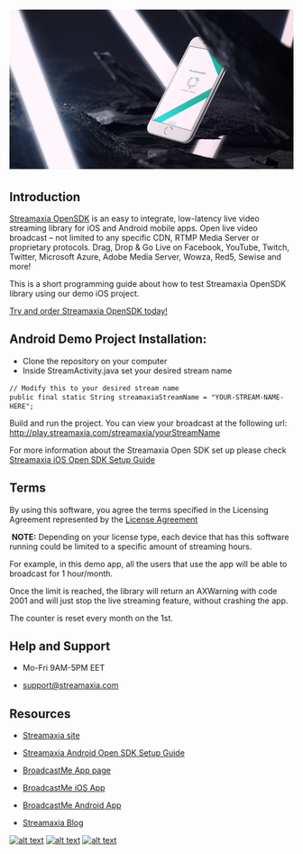 # ![pageres](files/01-Image-big.jpg)

## Introduction
[Streamaxia OpenSDK](https://www.streamaxia.com/opensdk-android-rtmp-library/) is an easy to integrate, low-latency live video streaming library for iOS and Android mobile apps. Open live video broadcast – not limited to any specific CDN, RTMP Media Server or proprietary protocols. Drag, Drop & Go Live on Facebook, YouTube, Twitch, Twitter, Microsoft Azure, Adobe Media Server, Wowza, Red5, Sewise and more!

This is a short programming guide about how to test Streamaxia OpenSDK library using our demo iOS project.

[Try and order Streamaxia OpenSDK today!](https://www.streamaxia.com/opensdk-pricing/)

## Android Demo Project Installation:

- Clone the repository on your computer
- Inside StreamActivity.java set your desired stream name
```
// Modify this to your desired stream name
public final static String streamaxiaStreamName = "YOUR-STREAM-NAME-HERE";
```
Build and run the project. You can view your broadcast at the following url: http://play.streamaxia.com/streamaxia/yourStreamName

For more information about the Streamaxia Open SDK set up please check [Streamaxia iOS Open SDK Setup Guide](files/OpenSDK_iOS_3.2.pdf)

## Terms
By using this software, you agree the terms specified in the Licensing Agreement represented by the [License Agreement](LICENSE.md)

 **NOTE:** Depending on your license type, each device that has this software running could be limited to a specific amount of streaming hours. 

For example, in this demo app, all the users that use the app will be able to broadcast for 1 hour/month. 

Once the limit is reached, the library will return an AXWarning with code 2001 and will just stop the live streaming feature, without crashing the app. 

The counter is reset every month on the 1st.


## Help and Support

- Mo-Fri 9AM-5PM EET

- support@streamaxia.com

## Resources

- [Streamaxia site](https://www.streamaxia.com/)

- [Streamaxia Android Open SDK Setup Guide](files/OpenSDK_iOS_3.2.pdf)

- [BroadcastMe App page](https://www.streamaxia.com/broadcastme-whitelabel-app/)

- [BroadcastMe iOS App](https://itunes.apple.com/us/app/broadcast-me/id491982406)

- [BroadcastMe Android App](https://play.google.com/store/apps/details?id=com.streamaxia.broadcastme)

- [Streamaxia Blog](https://medium.com/streamaxia)




<!-- display the social media buttons in your README -->

[![alt text][1.1]][1]
[![alt text][2.1]][2]
[![alt text][6.1]][6]


<!-- links to social media icons -->
<!-- no need to change these -->

<!-- icons with padding -->

[1.1]: http://i.imgur.com/tXSoThF.png (twitter icon with padding)
[2.1]: http://i.imgur.com/P3YfQoD.png (facebook icon with padding)
[6.1]: http://i.imgur.com/0o48UoR.png (github icon with padding)

<!-- icons without padding -->

[1.2]: http://i.imgur.com/wWzX9uB.png (twitter icon without padding)
[2.2]: http://i.imgur.com/fep1WsG.png (facebook icon without padding)
[6.2]: http://i.imgur.com/9I6NRUm.png (github icon without padding)


<!-- links to your social media accounts -->
<!-- update these accordingly -->

[1]: https://twitter.com/streamaxia
[2]: https://facebook.com/streamaxia
[6]: http://www.github.com/streamaxia
